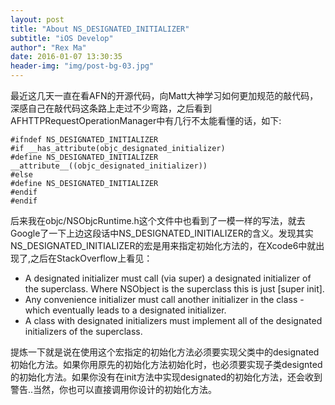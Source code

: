 ```yaml
---
layout: post
title: "About NS_DESIGNATED_INITIALIZER"
subtitle: "iOS Develop"
author": "Rex Ma"
date: 2016-01-07 13:30:35
header-img: "img/post-bg-03.jpg"
---
```

最近这几天一直在看AFN的开源代码，向Matt大神学习如何更加规范的敲代码，深感自己在敲代码这条路上走过不少弯路，之后看到AFHTTPRequestOperationManager中有几行不太能看懂的话，如下:
	
	#ifndef NS_DESIGNATED_INITIALIZER
	#if __has_attribute(objc_designated_initializer)
	#define NS_DESIGNATED_INITIALIZER 	__attribute__((objc_designated_initializer))
	#else
	#define NS_DESIGNATED_INITIALIZER
	#endif
	#endif
	
后来我在objc/NSObjcRuntime.h这个文件中也看到了一模一样的写法，就去Google了一下上边这段话中NS_DESIGNATED_INITIALIZER的含义。发现其实NS\_DESIGNATED\_INITIALIZER的宏是用来指定初始化方法的，在Xcode6中就出现了,之后在StackOverflow上看见：
	
* A designated initializer must call (via super) a designated initializer of the superclass. Where NSObject is the superclass this is just [super init].
* Any convenience initializer must call another initializer in the class - which eventually leads to a designated initializer.
* A class with designated initializers must implement all of the designated initializers of the superclass.

提炼一下就是说在使用这个宏指定的初始化方法必须要实现父类中的designated初始化方法。如果你用原先的初始化方法初始化时，也必须要实现子类designted的初始化方法。如果你没有在init方法中实现designated的初始化方法，还会收到警告..当然，你也可以直接调用你设计的初始化方法。